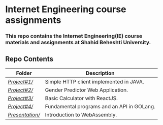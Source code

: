 # Internet Engineering course assignments

### This repo contains the Internet Engineering(IE) course materials and assignments at Shahid Beheshti University.


## Repo Contents 

| Folder | Description |
|--|--|
| [*Project#1/*](https://github.com/mohammadhashemii/IE-Assignments/tree/master/Project1/src) | Simple HTTP client implemented in JAVA. |
| [*Project#2/*](https://github.com/mohammadhashemii/IE-Assignments/tree/master/Project2) | Gender Predictor Web Application. |
| [*Project#3/*](https://github.com/mohammadhashemii/IE-Assignments/tree/master/Project3) | Basic Calculator with ReactJS. |
| [*Project#4/*](https://github.com/mohammadhashemii/IE-Assignments/tree/master/Project4) | Fundamental programs and an API in GOLang. |
| [*Presentation/*](https://github.com/mohammadhashemii/IE-Assignments/tree/master/WebAssembly) | Introduction to WebAssembly. |
